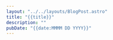 ```yaml
---
layout: "../../layouts/BlogPost.astro"
title: "{{title}}"
description: ""
pubDate: "{{date:MMMM DD YYYY}}"
---
```


#